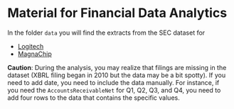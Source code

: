 # Material for Financial Data Analytics

In the folder `data` you will find the extracts from the SEC dataset for

* [Logitech](https://www.sec.gov/cgi-bin/browse-edgar?action=getcompany&CIK=0001032975&owner=exclude&count=40
)
* [MagnaChip](https://www.sec.gov/cgi-bin/browse-edgar?action=getcompany&CIK=0001325702&owner=exclude&count=40&hidefilings=0
)

**Caution**: During the analysis, you may realize that filings are missing in the dataset (XBRL filing began in 2010 but the data may be a bit spotty). If you need to add date, you need to include the data manually. For instance, if you need the `AccountsReceivableNet` for Q1, Q2, Q3, and Q4, you need to add four rows to the data that contains the specific values.
